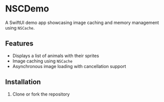 # NSCDemo

A SwiftUI demo app showcasing image caching and memory management using `NSCache`.

## Features

- Displays a list of animals with their sprites
- Image caching using `NSCache`
- Asynchronous image loading with cancellation support

## Installation

1. Clone or fork the repository
